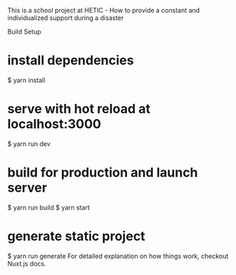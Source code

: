 This is a school project at HETIC - How to provide a constant and individualized support during a disaster

Build Setup
# install dependencies
$ yarn install

# serve with hot reload at localhost:3000
$ yarn run dev

# build for production and launch server
$ yarn run build
$ yarn start

# generate static project
$ yarn run generate
For detailed explanation on how things work, checkout Nuxt.js docs.
